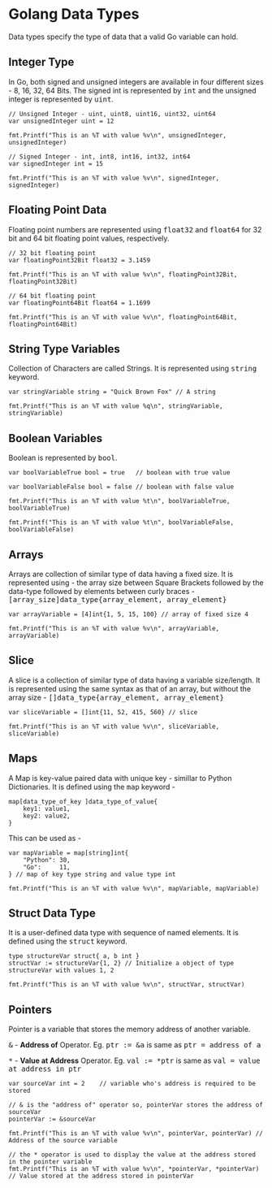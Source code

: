 # Golang Data Types

Data types specify the type of data that a valid Go variable can hold. 

## Integer Type

In Go, both signed and unsigned integers are available in four different sizes - 8, 16, 32, 64 Bits. The signed int is represented by <kbd>int</kbd> and the unsigned integer is represented by <kbd>uint</kbd>.

```
// Unsigned Integer - uint, uint8, uint16, uint32, uint64
var unsignedInteger uint = 12 

fmt.Printf("This is an %T with value %v\n", unsignedInteger, unsignedInteger)

// Signed Integer - int, int8, int16, int32, int64
var signedInteger int = 15   

fmt.Printf("This is an %T with value %v\n", signedInteger, signedInteger)
```

## Floating Point Data

Floating point numbers are represented using <kbd>float32</kbd> and <kbd>float64</kbd> for 32 bit and 64 bit floating point values, respectively.

```
// 32 bit floating point
var floatingPoint32Bit float32 = 3.1459 

fmt.Printf("This is an %T with value %v\n", floatingPoint32Bit, floatingPoint32Bit)

// 64 bit floating point
var floatingPoint64Bit float64 = 1.1699 

fmt.Printf("This is an %T with value %v\n", floatingPoint64Bit, floatingPoint64Bit)
```

## String Type Variables

Collection of Characters are called Strings. It is represented using <kbd>string</kbd> keyword.

```
var stringVariable string = "Quick Brown Fox" // A string

fmt.Printf("This is an %T with value %q\n", stringVariable, stringVariable)
```

## Boolean Variables

Boolean is represented by <kbd>bool</kbd>. 
```
var boolVariableTrue bool = true   // boolean with true value

var boolVariableFalse bool = false // boolean with false value

fmt.Printf("This is an %T with value %t\n", boolVariableTrue, boolVariableTrue)

fmt.Printf("This is an %T with value %t\n", boolVariableFalse, boolVariableFalse)
```

## Arrays

Arrays are collection of similar type of data having a fixed size. It is represented using - the array size between Square Brackets followed by the data-type followed by elements between curly braces - <kbd>[array_size]data_type{array_element, array_element}</kbd>

```
var arrayVariable = [4]int{1, 5, 15, 100} // array of fixed size 4

fmt.Printf("This is an %T with value %v\n", arrayVariable, arrayVariable)
```

## Slice

A slice is a collection of similar type of data having a variable size/length. It is represented using the same syntax as that of an array, but without the array size - <kbd>[]data_type{array_element, array_element}</kbd>

```
var sliceVariable = []int{11, 52, 415, 560} // slice

fmt.Printf("This is an %T with value %v\n", sliceVariable, sliceVariable)
```

## Maps

A Map is key-value paired data with unique key - simillar to Python Dictionaries. It is defined using the <kbd>map</kbd> keyword -
```
map[data_type_of_key ]data_type_of_value{
	key1: value1,
	key2: value2,
}
```
This can be used as -
```
var mapVariable = map[string]int{
	"Python": 30,
	"Go":     11,
} // map of key type string and value type int

fmt.Printf("This is an %T with value %v\n", mapVariable, mapVariable)
```

## Struct Data Type

It is a user-defined data type with sequence of named elements. It is defined using the <kbd>struct</kbd> keyword.

```
type structureVar struct{ a, b int }
structVar := structureVar{1, 2} // Initialize a object of type structureVar with values 1, 2

fmt.Printf("This is an %T with value %v\n", structVar, structVar)
```

## Pointers

Pointer is a variable that stores the memory address of another variable. 

<kbd>&</kbd> - **Address of** Operator. Eg. <kbd>ptr := &a</kbd> is same as <kbd>ptr = address of a</kbd>

<kbd>*</kbd> - **Value at Address** Operator. Eg. <kbd>val := *ptr</kbd> is same as <kbd>val = value at address in ptr</kbd>

```
var sourceVar int = 2    // variable who's address is required to be stored

// & is the "address of" operator so, pointerVar stores the address of sourceVar
pointerVar := &sourceVar 

fmt.Printf("This is an %T with value %v\n", pointerVar, pointerVar) // Address of the source variable

// the * operator is used to display the value at the address stored in the pointer variable
fmt.Printf("This is an %T with value %v\n", *pointerVar, *pointerVar) // Value stored at the address stored in pointerVar
```